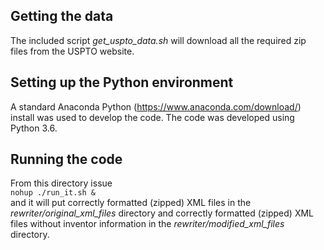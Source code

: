 ## Getting the data
The included script _get\_uspto\_data.sh_ will download all the required zip files from the USPTO website.


## Setting up the Python environment
A standard Anaconda Python (https://www.anaconda.com/download/) install was used to develop the code.
The code was developed using Python 3.6.


## Running the code
From this directory issue  
`nohup ./run_it.sh &`  
and it will put correctly formatted (zipped) XML files in the 
_rewriter/original\_xml\_files_ directory
and correctly formatted (zipped) XML files without inventor information in the 
_rewriter/modified\_xml\_files_ directory.